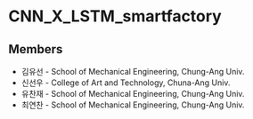 # CNN_X_LSTM_smartfactory


## Members
- 김유선 - School of Mechanical Engineering, Chung-Ang Univ.
- 신선우 - College of Art and Technology, Chuna-Ang Univ.
- 유찬재 - School of Mechanical Engineering, Chung-Ang Univ.
- 최연찬 - School of Mechanical Engineering, Chung-Ang Univ.
